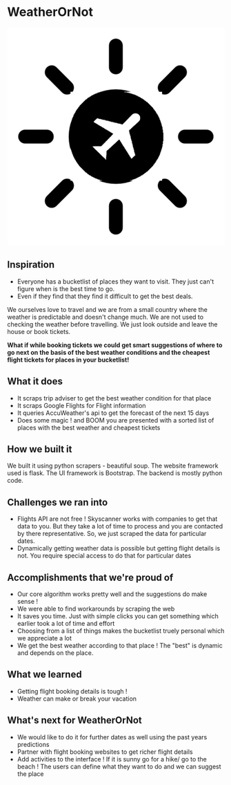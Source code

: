 # **WeatherOrNot**
![Image of WeatherOrNot](https://github.com/shauryr/WeatherOrNot/blob/master/weatherornot.png)

## Inspiration
* Everyone has a bucketlist of places they want to visit. They just can't figure when is the best time to go. 
* Even if they find that they find it difficult to get the best deals. 

We ourselves love to travel and we are from a small country where the weather is predictable and doesn't change much. We are not used to checking the weather before travelling. We just look outside and leave the house or book tickets. 

**What if while booking tickets we could get smart suggestions of where to go next on the basis of the best weather conditions and the cheapest flight tickets for places in your bucketlist!**

## What it does
* It scraps trip adviser to get the best weather condition for that place
* It scraps Google Flights for Flight information
* It queries AccuWeather's api to get the forecast of the next 15 days
* Does some magic ! and BOOM you are presented with a sorted list of places with the best weather and cheapest tickets

## How we built it
We built it using python scrapers - beautiful soup. The website framework used is flask. The UI framework is Bootstrap. The backend is mostly python code.

## Challenges we ran into
* Flights API are not free ! Skyscanner works with companies to get that data to you. But they take a lot of time to process and you are contacted by there representative. So, we just scraped the data for particular dates.
* Dynamically getting weather data is possible but getting flight details is not. You require special access to do that for particular dates



## Accomplishments that we're proud of
* Our core algorithm works pretty well and the suggestions do make sense !
* We were able to find workarounds by scraping the web
* It saves you time. Just with simple clicks you can get something which earlier took a lot of time and effort 
* Choosing from a list of things makes the bucketlist truely personal which we appreciate a lot
* We get the best weather according to that place ! The "best" is dynamic and depends on the place.

## What we learned
* Getting flight booking details is tough !
* Weather can make or break your vacation


## What's next for WeatherOrNot
* We would like to do it for further dates as well using the past years predictions
* Partner with flight booking websites to get richer flight details
* Add activities to the interface ! If it is sunny go for a hike/ go to the beach ! The users can define what they want to do and we can suggest the place

